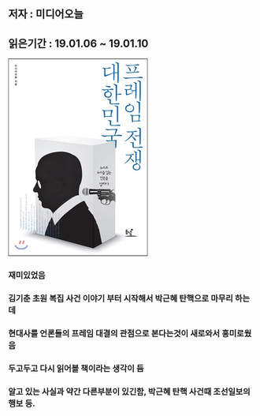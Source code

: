 ## 저자 : 미디어오늘

## 읽은기간 : 19.01.06 ~ 19.01.10

![Smithsonian Image](../../public/images/books-images/koreaframe.jpg)

### 재미있었음

### 김기춘 초원 복집 사건 이야기 부터 시작해서 박근혜 탄핵으로 마무리 하는데
### 현대사를 언론들의 프레임 대결의 관점으로 본다는것이 새로와서 흥미로웠음
### 두고두고 다시 읽어볼 책이라는 생각이 듬

### 알고 있는 사실과 약간 다른부분이 있긴함, 박근혜 탄핵 사건때 조선일보의 행보 등.

